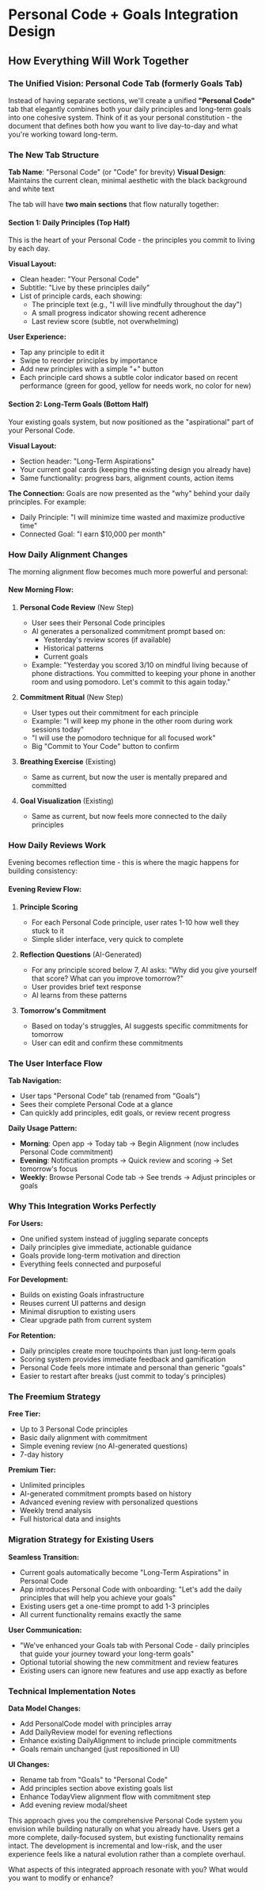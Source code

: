 # Personal Code + Goals Integration Design
## How Everything Will Work Together

### The Unified Vision: Personal Code Tab (formerly Goals Tab)

Instead of having separate sections, we'll create a unified **"Personal Code"** tab that elegantly combines both your daily principles and long-term goals into one cohesive system. Think of it as your personal constitution - the document that defines both how you want to live day-to-day and what you're working toward long-term.

### The New Tab Structure

**Tab Name**: "Personal Code" (or "Code" for brevity)
**Visual Design**: Maintains the current clean, minimal aesthetic with the black background and white text

The tab will have **two main sections** that flow naturally together:

#### Section 1: Daily Principles (Top Half)
This is the heart of your Personal Code - the principles you commit to living by each day.

**Visual Layout:**
- Clean header: "Your Personal Code"
- Subtitle: "Live by these principles daily"
- List of principle cards, each showing:
  - The principle text (e.g., "I will live mindfully throughout the day")
  - A small progress indicator showing recent adherence
  - Last review score (subtle, not overwhelming)

**User Experience:**
- Tap any principle to edit it
- Swipe to reorder principles by importance
- Add new principles with a simple "+" button
- Each principle card shows a subtle color indicator based on recent performance (green for good, yellow for needs work, no color for new)

#### Section 2: Long-Term Goals (Bottom Half)
Your existing goals system, but now positioned as the "aspirational" part of your Personal Code.

**Visual Layout:**
- Section header: "Long-Term Aspirations"
- Your current goal cards (keeping the existing design you already have)
- Same functionality: progress bars, alignment counts, action items

**The Connection:**
Goals are now presented as the "why" behind your daily principles. For example:
- Daily Principle: "I will minimize time wasted and maximize productive time"
- Connected Goal: "I earn $10,000 per month"

### How Daily Alignment Changes

The morning alignment flow becomes much more powerful and personal:

#### New Morning Flow:
1. **Personal Code Review** (New Step)
   - User sees their Personal Code principles
   - AI generates a personalized commitment prompt based on:
     - Yesterday's review scores (if available)
     - Historical patterns
     - Current goals
   - Example: "Yesterday you scored 3/10 on mindful living because of phone distractions. You committed to keeping your phone in another room and using pomodoro. Let's commit to this again today."

2. **Commitment Ritual** (New Step)
   - User types out their commitment for each principle
   - Example: "I will keep my phone in the other room during work sessions today"
   - "I will use the pomodoro technique for all focused work"
   - Big "Commit to Your Code" button to confirm

3. **Breathing Exercise** (Existing)
   - Same as current, but now the user is mentally prepared and committed

4. **Goal Visualization** (Existing)
   - Same as current, but now feels more connected to the daily principles

### How Daily Reviews Work

Evening becomes reflection time - this is where the magic happens for building consistency:

#### Evening Review Flow:
1. **Principle Scoring**
   - For each Personal Code principle, user rates 1-10 how well they stuck to it
   - Simple slider interface, very quick to complete

2. **Reflection Questions** (AI-Generated)
   - For any principle scored below 7, AI asks: "Why did you give yourself that score? What can you improve tomorrow?"
   - User provides brief text response
   - AI learns from these patterns

3. **Tomorrow's Commitment**
   - Based on today's struggles, AI suggests specific commitments for tomorrow
   - User can edit and confirm these commitments

### The User Interface Flow

**Tab Navigation:**
- User taps "Personal Code" tab (renamed from "Goals")
- Sees their complete Personal Code at a glance
- Can quickly add principles, edit goals, or review recent progress

**Daily Usage Pattern:**
- **Morning**: Open app → Today tab → Begin Alignment (now includes Personal Code commitment)
- **Evening**: Notification prompts → Quick review and scoring → Set tomorrow's focus
- **Weekly**: Browse Personal Code tab → See trends → Adjust principles or goals

### Why This Integration Works Perfectly

**For Users:**
- One unified system instead of juggling separate concepts
- Daily principles give immediate, actionable guidance
- Goals provide long-term motivation and direction
- Everything feels connected and purposeful

**For Development:**
- Builds on existing Goals infrastructure
- Reuses current UI patterns and design
- Minimal disruption to existing users
- Clear upgrade path from current system

**For Retention:**
- Daily principles create more touchpoints than just long-term goals
- Scoring system provides immediate feedback and gamification
- Personal Code feels more intimate and personal than generic "goals"
- Easier to restart after breaks (just commit to today's principles)

### The Freemium Strategy

**Free Tier:**
- Up to 3 Personal Code principles
- Basic daily alignment with commitment
- Simple evening review (no AI-generated questions)
- 7-day history

**Premium Tier:**
- Unlimited principles
- AI-generated commitment prompts based on history
- Advanced evening review with personalized questions
- Weekly trend analysis
- Full historical data and insights

### Migration Strategy for Existing Users

**Seamless Transition:**
- Current goals automatically become "Long-Term Aspirations" in Personal Code
- App introduces Personal Code with onboarding: "Let's add the daily principles that will help you achieve your goals"
- Existing users get a one-time prompt to add 1-3 principles
- All current functionality remains exactly the same

**User Communication:**
- "We've enhanced your Goals tab with Personal Code - daily principles that guide your journey toward your long-term goals"
- Optional tutorial showing the new commitment and review features
- Existing users can ignore new features and use app exactly as before

### Technical Implementation Notes

**Data Model Changes:**
- Add PersonalCode model with principles array
- Add DailyReview model for evening reflections
- Enhance existing DailyAlignment to include principle commitments
- Goals remain unchanged (just repositioned in UI)

**UI Changes:**
- Rename tab from "Goals" to "Personal Code"
- Add principles section above existing goals list
- Enhance TodayView alignment flow with commitment step
- Add evening review modal/sheet

This approach gives you the comprehensive Personal Code system you envision while building naturally on what you already have. Users get a more complete, daily-focused system, but existing functionality remains intact. The development is incremental and low-risk, and the user experience feels like a natural evolution rather than a complete overhaul.

What aspects of this integrated approach resonate with you? What would you want to modify or enhance?
